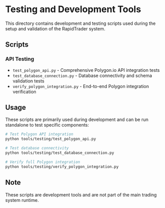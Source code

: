 # Testing and Development Tools

This directory contains development and testing scripts used during the setup and validation of the RapidTrader system.

## Scripts

### API Testing
- `test_polygon_api.py` - Comprehensive Polygon.io API integration tests
- `test_database_connection.py` - Database connectivity and schema validation tests  
- `verify_polygon_integration.py` - End-to-end Polygon integration verification

## Usage

These scripts are primarily used during development and can be run standalone to test specific components:

```bash
# Test Polygon API integration
python tools/testing/test_polygon_api.py

# Test database connectivity
python tools/testing/test_database_connection.py

# Verify full Polygon integration
python tools/testing/verify_polygon_integration.py
```

## Note

These scripts are development tools and are not part of the main trading system runtime.

